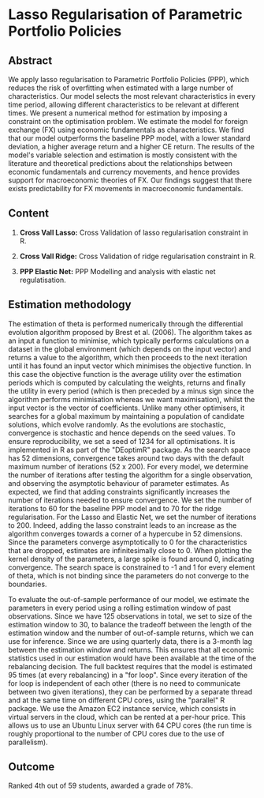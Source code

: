# Lasso Regularisation of Parametric Portfolio Policies

## Abstract

We apply lasso regularisation to Parametric Portfolio Policies (PPP), which reduces the risk of overfitting when estimated with a large number of characteristics. Our model selects the most relevant characteristics in every time period, allowing different characteristics to be relevant at different times. We present a numerical method for estimation by imposing a constraint on the  optimisation problem. We estimate the model for foreign exchange (FX) using economic fundamentals as characteristics. We find that our model outperforms the baseline PPP model, with a lower standard deviation, a higher average return and a higher CE return. The results of the model's variable selection and estimation is mostly consistent with the literature and theoretical predictions about the relationships between economic fundamentals and currency movements, and hence provides support for macroeconomic theories of FX. Our findings suggest that there exists predictability for FX movements in macroeconomic fundamentals.


## Content

1. **Cross Vall Lasso:** Cross Validation of lasso regularisation constraint in R. 

1. **Cross Vall Ridge:** Cross Validation of ridge regularisation constraint in R. 

3. **PPP Elastic Net:** PPP Modelling and analysis with elastic net regulatisation. 


## Estimation methodology

The estimation of theta is performed numerically through the differential evolution algorithm proposed by Brest et al. (2006). The algorithm takes as an input a function to minimise, which typically performs calculations on a dataset in the global environment (which depends on the input vector) and returns a value to the algorithm, which then proceeds to the next iteration until it has found an input vector which minimises the objective function. In this case the objective function is the average utility over the estimation periods which is computed by calculating the weights, returns and finally the utility in every period (which is then preceded by a minus sign since the algorithm performs minimisation whereas we want maximisation), whilst the input vector is the vector of coefficients. Unlike many other optimisers, it searches for a global maximum by maintaining a population of candidate solutions, which evolve randomly. As the evolutions are stochastic, convergence is stochastic and hence depends on the seed values. To ensure reproducibility, we set a seed of 1234 for all optimisations. It is implemented in R as part of the "DEoptimR" package. As the search space has 52 dimensions, convergence takes around two days with the default maximum number of iterations (52 x 200). For every model, we determine the number of iterations after testing the algorithm for a single observation, and observing the asymptotic behaviour of parameter estimates. As expected, we find that adding constraints significantly increases the number of iterations needed to ensure convergence. We set the number of iterations to 60 for the baseline PPP model and to 70 for the ridge regularisation. For the Lasso and Elastic Net, we set the number of iterations to 200. Indeed, adding the lasso constraint leads to an increase as the algorithm converges towards a corner of a hypercube in 52 dimensions. Since the parameters converge asymptotically to 0 for the characteristics that are dropped, estimates are infinitesimally close to 0. When plotting the kernel density of the parameters, a large spike is found around 0, indicating convergence. The search space is constrained to -1 and 1 for every element of theta, which is not binding since the parameters do not converge to the boundaries. 

To evaluate the out-of-sample performance of our model, we estimate the parameters in every period using a rolling estimation window of past observations. Since we have 125 observations in total, we set to size of the estimation window to 30, to balance the tradeoff between the length of the estimation window and the number of out-of-sample returns, which we can use for inference. Since we are using quarterly data, there is a 3-month lag between the estimation window and returns. This ensures that all economic statistics used in our estimation would have been available at the time of the rebalancing decision.  The full backtest requires that the model is estimated 95 times (at every rebalancing) in a "for loop". Since every iteration of the for loop is independent of each other (there is no need to communicate between two given iterations), they can be performed by a separate thread and at the same time on different CPU cores, using the "parallel" R package. We use the Amazon EC2 instance service, which consists in virtual servers in the cloud, which can be rented at a per-hour price. This allows us to use an Ubuntu Linux server with 64 CPU cores (the run time is roughly proportional to the number of CPU cores due to the use of parallelism). 


## Outcome

Ranked 4th out of 59 students, awarded a grade of 78%. 

